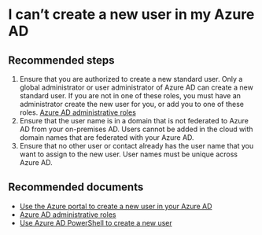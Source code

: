 <properties 
    pageTitle="I can't create a new user in my Azure AD"
    description="I can't create a new user in my Azure AD"
    service="microsoft.aad"
    resource="Microsoft_AAD_IAM"
    authors="Jeffsta-MSFT"
    displayOrder="4"
    selfHelpType="resource"
    resourceTags="userandgroups_overview,userandgroups_user"
    cloudEnvironments="MoonCake"
 	articleId="d76aa3c6-0e07-4cbe-b420-7007cd993250"
/>
# I can’t create a new user in my Azure AD

## **Recommended steps**
1. Ensure that you are authorized to create a new standard user. Only a global administrator or user administrator of Azure AD can create a new standard user. If you are not in one of these roles, you must have an administrator create the new user for you, or add you to one of these roles.  [Azure AD administrative roles](https://docs.azure.cn/active-directory/users-groups-roles/directory-assign-admin-roles)
2. Ensure that the user name is in a domain that is not federated to Azure AD from your on-premises AD. Users cannot be added in the cloud with domain names that are federated with your Azure AD.
3. Ensure that no other user or contact already has the user name that you want to assign to the new user. User names must be unique across Azure AD.

## **Recommended documents**

* [Use the Azure portal to create a new user in your Azure AD](https://docs.azure.cn/active-directory/fundamentals/add-users-azure-active-directory) 
* [Azure AD administrative roles](https://docs.azure.cn/active-directory/users-groups-roles/directory-assign-admin-roles) 
* [Use Azure AD PowerShell to create a new user](https://docs.microsoft.com/powershell/azuread/v2/new-azureaduser)

